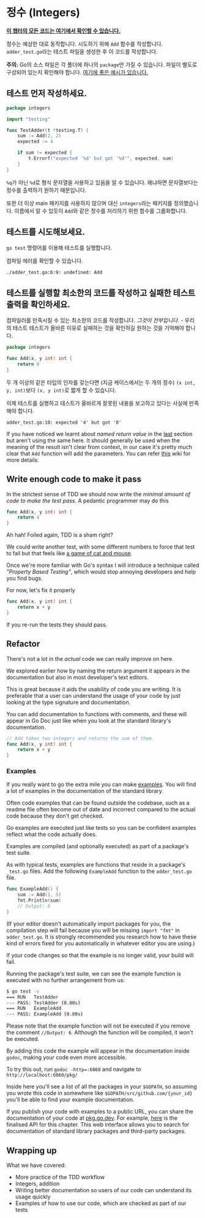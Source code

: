 # 정수 (Integers)

**[이 챕터의 모든 코드는 여기에서 확인할 수 있습니다.](https://github.com/MiryangJung/learn-go-with-tests-ko/tree/master/integers)**

정수는 예상한 대로 동작합니다. 시도하기 위해 `Add` 함수를 작성합니다. `adder_test.go`라는 테스트 파일을 생성한 후 이 코드를 작성합니다.

**주의:** Go의 소스 파일은 각 폴더에 하나의 `package`만 가질 수 있습니다. 파일이 별도로 구성되어 있는지 확인해야 합니다. [여기에 좋은 예시가 있습니다.](https://dave.cheney.net/2014/12/01/five-suggestions-for-setting-up-a-go-project)

## 테스트 먼저 작성하세요.

```go
package integers

import "testing"

func TestAdder(t *testing.T) {
	sum := Add(2, 2)
	expected := 4

	if sum != expected {
		t.Errorf("expected '%d' but got '%d'", expected, sum)
	}
}
```

`%q`가 아닌 `%d`로 형식 문자열을 사용하고 있음을 알 수 있습니다. 왜냐하면 문자열보다는 정수를 출력하기 원하기 때문입니다.

또한 더 이상 main 패키지를 사용하지 않으며 대신 `integers`라는 패키지를 정의했습니다. 이름에서 알 수 있듯이 `Add`와 같은 정수를 처리하기 위한 함수를 그룹화합니다.

## 테스트를 시도해보세요.

`go test` 명령어를 이용해 테스트를 실행합니다.

컴파일 에러를 확인할 수 있습니다.

`./adder_test.go:6:9: undefined: Add`

## 테스트를 실행할 최소한의 코드를 작성하고 실패한 테스트 출력을 확인하세요.

컴파일러를 만족시킬 수 있는 최소한의 코드를 작성합니다. _그것이 전부입니다._ - 우리의 테스트 테스트가 올바른 이유로 실패하는 것을 확인하길 원하는 것을 기억해야 합니다.

```go
package integers

func Add(x, y int) int {
	return 0
}
```

두 개 이상의 같은 타입의 인자를 갖는다면 \(지금 케이스에서는 두 개의 정수\) `(x int, y, int)`보다 `(x, y int)`로 짧게 할 수 있습니다.

이제 테스트를 실행하고 테스트가 올바르게 잘못된 내용을 보고하고 있다는 사실에 만족해야 합니다.

`adder_test.go:10: expected '4' but got '0'`

If you have noticed we learnt about _named return value_ in the [last](hello-world.md#one...last...refactor?) section but aren't using the same here. It should generally be used when the meaning of the result isn't clear from context, in our case it's pretty much clear that `Add` function will add the parameters. You can refer [this](https://github.com/golang/go/wiki/CodeReviewComments#named-result-parameters) wiki for more details.

## Write enough code to make it pass

In the strictest sense of TDD we should now write the _minimal amount of code to make the test pass_. A pedantic programmer may do this

```go
func Add(x, y int) int {
	return 4
}
```

Ah hah! Foiled again, TDD is a sham right?

We could write another test, with some different numbers to force that test to fail but that feels like [a game of cat and mouse](https://en.m.wikipedia.org/wiki/Cat_and_mouse).

Once we're more familiar with Go's syntax I will introduce a technique called _"Property Based Testing"_, which would stop annoying developers and help you find bugs.

For now, let's fix it properly

```go
func Add(x, y int) int {
	return x + y
}
```

If you re-run the tests they should pass.

## Refactor

There's not a lot in the _actual_ code we can really improve on here.

We explored earlier how by naming the return argument it appears in the documentation but also in most developer's text editors.

This is great because it aids the usability of code you are writing. It is preferable that a user can understand the usage of your code by just looking at the type signature and documentation.

You can add documentation to functions with comments, and these will appear in Go Doc just like when you look at the standard library's documentation.

```go
// Add takes two integers and returns the sum of them.
func Add(x, y int) int {
	return x + y
}
```

### Examples

If you really want to go the extra mile you can make [examples](https://blog.golang.org/examples). You will find a lot of examples in the documentation of the standard library.

Often code examples that can be found outside the codebase, such as a readme file often become out of date and incorrect compared to the actual code because they don't get checked.

Go examples are executed just like tests so you can be confident examples reflect what the code actually does.

Examples are compiled \(and optionally executed\) as part of a package's test suite.

As with typical tests, examples are functions that reside in a package's `_test.go` files. Add the following `ExampleAdd` function to the `adder_test.go` file.

```go
func ExampleAdd() {
	sum := Add(1, 5)
	fmt.Println(sum)
	// Output: 6
}
```

(If your editor doesn't automatically import packages for you, the compilation step will fail because you will be missing `import "fmt"` in `adder_test.go`. It is strongly recommended you research how to have these kind of errors fixed for you automatically in whatever editor you are using.)

If your code changes so that the example is no longer valid, your build will fail.

Running the package's test suite, we can see the example function is executed with no further arrangement from us:

```bash
$ go test -v
=== RUN   TestAdder
--- PASS: TestAdder (0.00s)
=== RUN   ExampleAdd
--- PASS: ExampleAdd (0.00s)
```

Please note that the example function will not be executed if you remove the comment `//Output: 6`. Although the function will be compiled, it won't be executed.

By adding this code the example will appear in the documentation inside `godoc`, making your code even more accessible.

To try this out, run `godoc -http=:6060` and navigate to `http://localhost:6060/pkg/`

Inside here you'll see a list of all the packages in your `$GOPATH`, so assuming you wrote this code in somewhere like `$GOPATH/src/github.com/{your_id}` you'll be able to find your example documentation.

If you publish your code with examples to a public URL, you can share the documentation of your code at [pkg.go.dev](https://pkg.go.dev/). For example, [here](https://pkg.go.dev/github.com/quii/learn-go-with-tests/integers/v2) is the finalised API for this chapter. This web interface allows you to search for documentation of standard library packages and third-party packages.

## Wrapping up

What we have covered:

-   More practice of the TDD workflow
-   Integers, addition
-   Writing better documentation so users of our code can understand its usage quickly
-   Examples of how to use our code, which are checked as part of our tests

